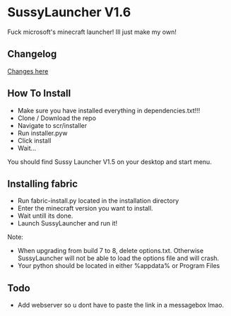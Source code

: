 # SussyLauncher V1.6

 Fuck microsoft's minecraft launcher! Ill just make my own!

## Changelog

[Changes here](changelog.md)

## How To Install

- Make sure you have installed everything in dependencies.txt!!!
- Clone / Download the repo
- Navigate to scr/installer
- Run installer.pyw
- Click install
- Wait...

You should find Sussy Launcher V1.5 on your desktop and start menu.

## Installing fabric

- Run fabric-install.py located in the installation directory
- Enter the minecraft version you want to install.
- Wait untill its done.
- Launch SussyLauncher and run it!

Note: </br>

- When upgrading from build 7 to 8, delete options.txt. Otherwise SussyLauncher will not be able to load the options file and will crash.
- Your python should be located in either %appdata% or Program Files

## Todo

- Add webserver so u dont have to paste the link in a messagebox lmao.
